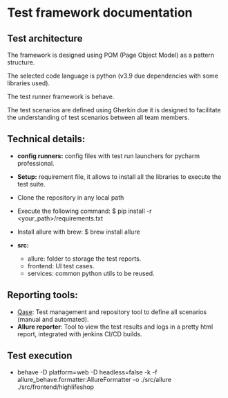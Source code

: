 # Test framework documentation

## Test architecture

The framework is designed using POM (Page Object Model) as a pattern structure.

The selected code language is python (v3.9 due dependencies with some libraries used).

The test runner framework is behave.

The test scenarios are defined using Gherkin due it is designed to facilitate the understanding of test scenarios 
between all team members.

## Technical details:

* **config runners:** config files with test run launchers for pycharm professional.

* **Setup:** requirement file, it allows to install all the libraries to execute the test suite.
* Clone the repository in any local path
* Execute the following command: $ pip install -r <your_path>/requirements.txt
* Install allure with brew: $ brew install allure

* **src:**
     * allure: folder to storage the test reports. 
     * frontend: UI test cases.
     * services: common python utils to be reused.

## Reporting tools:

* [Qase](https://app.qase.io/project/BLING): Test management and repository tool to define all scenarios (manual and automated).
* **Allure reporter**: Tool to view the test results and logs in a pretty html report, integrated with jenkins CI/CD builds.


## Test execution
* behave -D platform=web -D headless=false -k -f allure_behave.formatter:AllureFormatter -o ./src/allure ./src/frontend/highlifeshop
